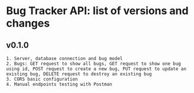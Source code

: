 # Bug Tracker API: list of versions and changes

## v0.1.0

    1. Server, database connection and bug model
    2. Bugs: GET request to show all bugs, GET request to show one bug using id, POST request to create a new bug, PUT request to update an existing bug, DELETE request to destroy an existing bug
    3. CORS basic configuration
    4. Manual endpoints testing with Postman
